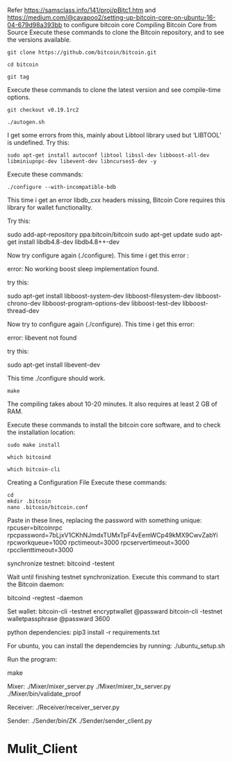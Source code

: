 
Refer https://samsclass.info/141/proj/pBitc1.htm and https://medium.com/@cavapoo2/setting-up-bitcoin-core-on-ubuntu-16-04-679d98a393bb to configure bitcoin core
Compiling Bitcoin Core from Source
Execute these commands to clone the Bitcoin repository, and to see the versions available.

    git clone https://github.com/bitcoin/bitcoin.git

    cd bitcoin

    git tag

 Execute these commands to clone the latest version and see compile-time options.

    git checkout v0.19.1rc2

    ./autogen.sh

I get some errors from this, mainly about Libtool library used but ‘LIBTOOL’ is undefined. Try this:

    sudo apt-get install autoconf libtool libssl-dev libboost-all-dev libminiupnpc-dev libevent-dev libncurses5-dev -y

Execute these commands:

    ./configure --with-incompatible-bdb

This time i get an error libdb_cxx headers missing, Bitcoin Core requires this library for wallet functionality.

Try this:

sudo add-apt-repository ppa:bitcoin/bitcoin
sudo apt-get update
sudo apt-get install libdb4.8-dev libdb4.8++-dev

Now try configure again (./configure). This time i get this error :

error: No working boost sleep implementation found.

try this:

sudo apt-get install libboost-system-dev libboost-filesystem-dev libboost-chrono-dev libboost-program-options-dev libboost-test-dev libboost-thread-dev

Now try to configure again (./configure). This time i get this error:

error: libevent not found

try this:

sudo apt-get install libevent-dev

This time ./configure should work.

    make

The compiling takes about 10-20 minutes. It also requires at least 2 GB of RAM.

Execute these commands to install the bitcoin core software, and to check the installation location:

    sudo make install

    which bitcoind

    which bitcoin-cli

Creating a Configuration File
Execute these commands:

    cd
    mkdir .bitcoin
    nano .bitcoin/bitcoin.conf

Paste in these lines, replacing the password with something unique: 
rpcuser=bitcoinrpc
rpcpassword=7bLjxV1CKhNJmdxTUMxTpF4vEemWCp49kMX9CwvZabYi
rpcworkqueue=1000
rpctimeout=3000
rpcservertimeout=3000
rpcclienttimeout=3000

synchronize testnet:
bitcoind -testent

Wait until finishing testnet synchronization. Execute this command to start the Bitcoin daemon:

bitcoind -regtest -daemon

Set wallet:
bitcoin-cli -testnet encryptwallet @passward
bitcoin-cli -testnet walletpassphrase @passward 3600

python dependencies: pip3 install -r requirements.txt

For ubuntu, you can install the dependemcies by running:
./ubuntu_setup.sh

Run the program:

make

Mixer:
./Mixer/mixer_server.py
./Mixer/mixer_tx_server.py
./Mixer/bin/validate_proof

Receiver:
./Receiver/receiver_server.py

Sender:
./Sender/bin/ZK
./Sender/sender_client.py
# Mulit_Client
